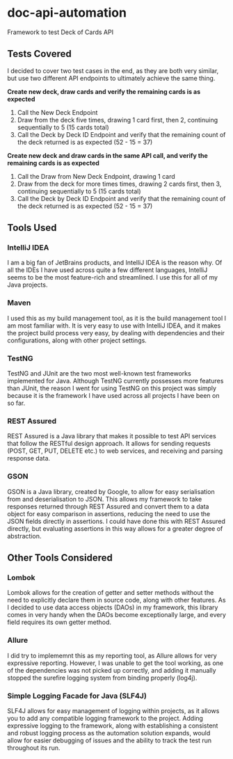 # doc-api-automation
Framework to test Deck of Cards API

## Tests Covered
I decided to cover two test cases in the end, as they are both very similar, but use two different API endpoints to ultimately achieve the same thing.

**Create new deck, draw cards and verify the remaining cards is as expected**
1. Call the New Deck Endpoint
2. Draw from the deck five times, drawing 1 card first, then 2, continuing sequentially to 5 (15 cards total)
3. Call the Deck by Deck ID Endpoint and verify that the remaining count of the deck returned is as expected (52 - 15 = 37)

**Create new deck and draw cards in the same API call, and verify the remaining cards is as expected**
1. Call the Draw from New Deck Endpoint, drawing 1 card
2. Draw from the deck for more times times, drawing 2 cards first, then 3, continuing sequentially to 5 (15 cards total)
3. Call the Deck by Deck ID Endpoint and verify that the remaining count of the deck returned is as expected (52 - 15 = 37)

## Tools Used
### IntelliJ IDEA
I am a big fan of JetBrains products, and IntelliJ IDEA is the reason why. Of all the IDEs I have used across quite a few different languages, IntelliJ seems to be the most feature-rich and streamlined. I use this for all of my Java projects.

### Maven
I used this as my build management tool, as it is the build management tool I am most familiar with. It is very easy to use with IntelliJ IDEA, and it makes the project build process very easy, by dealing with dependencies and their configurations, along with other project settings.

### TestNG
TestNG and JUnit are the two most well-known test frameworks implemented for Java. Although TestNG currently possesses more features than JUnit, the reason I went for using TestNG on this project was simply because it is the framework I have used across all projects I have been on so far.

### REST Assured
REST Assured is a Java library that makes it possible to test API services that follow the RESTful design approach. It allows for sending requests (POST, GET, PUT, DELETE etc.) to web services, and receiving and parsing response data.

### GSON
GSON is a Java library, created by Google, to allow for easy serialisation from and deserialisation to JSON. This allows my framework to take responses returned through REST Assured and convert them to a data object for easy comparison in assertions, reducing the need to use the JSON fields directly in assertions. I could have done this with REST Assured directly, but evaluating assertions in this way allows for a greater degree of abstraction.

## Other Tools Considered
### Lombok
Lombok allows for the creation of getter and setter methods without the need to explicitly declare them in source code, along with other features. As I decided to use data access objects (DAOs) in my framework, this library comes in very handy when the DAOs become exceptionally large, and every field requires its own getter method.

### Allure
I did try to implememnt this as my reporting tool, as Allure allows for very expressive reporting. However, I was unable to get the tool working, as one of the dependencies was not picked up correctly, and adding it manually stopped the surefire logging system from binding properly (log4j).

### Simple Logging Facade for Java (SLF4J)
SLF4J allows for easy management of logging within projects, as it allows you to add any compatible logging framework to the project. Adding expressive logging to the framework, along with establishing a consistent and robust logging process as the automation solution expands, would allow for easier debugging of issues and the ability to track the test run throughout its run.
